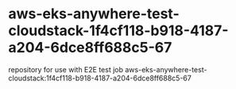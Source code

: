# aws-eks-anywhere-test-cloudstack-1f4cf118-b918-4187-a204-6dce8ff688c5-67
repository for use with E2E test job aws-eks-anywhere-test-cloudstack:1f4cf118-b918-4187-a204-6dce8ff688c5-67
